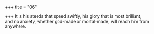 +++
title = "06"

+++
It is his steeds that speed swiftly, his glory that is most brilliant,  
and no anxiety, whether god-made or mortal-made, will reach him from  anywhere.  
